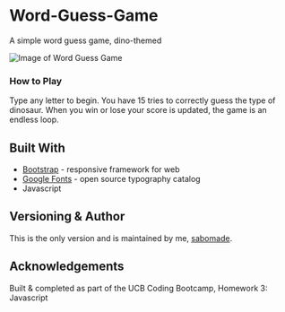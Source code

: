 # Word-Guess-Game
A simple word guess game, dino-themed

![Image of Word Guess Game](assets/imgages/worrd-guess.png)

### How to Play
Type any letter to begin. You have 15 tries to correctly guess the type of dinosaur. When you win or lose your score is updated, the game is an endless loop.

## Built With
* [Bootstrap](https://getbootstrap.com/) - responsive framework for web
* [Google Fonts](https://fonts.google.com/) - open source typography catalog
* Javascript

## Versioning & Author
This is the only version and is maintained by me, [sabomade](https://github.com/sabomade).

## Acknowledgements
Built & completed as part of the UCB Coding Bootcamp, Homework 3: Javascript
